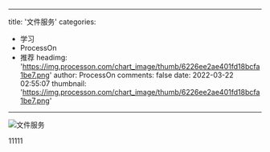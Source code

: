 
---
title: '文件服务'
categories: 
 - 学习
 - ProcessOn
 - 推荐
headimg: 'https://img.processon.com/chart_image/thumb/6226ee2ae401fd18bcfa1be7.png'
author: ProcessOn
comments: false
date: 2022-03-22 02:55:07
thumbnail: 'https://img.processon.com/chart_image/thumb/6226ee2ae401fd18bcfa1be7.png'
---

<div>   
<img class="thumb" alt="文件服务" src="https://img.processon.com/chart_image/thumb/6226ee2ae401fd18bcfa1be7.png" referrerpolicy="no-referrer">
<p>11111</p>  
</div>
            